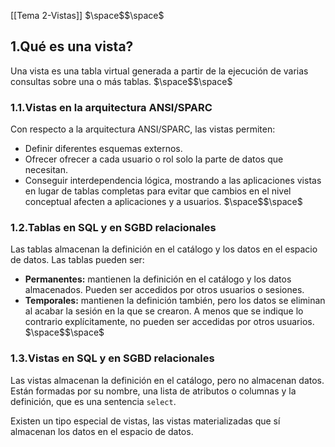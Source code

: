 [[Tema 2-Vistas]]
$\space$$\space$
## 1.Qué es una vista?
Una vista es una tabla virtual generada a partir de la ejecución de varias consultas sobre una o más tablas.
$\space$$\space$
### 1.1.Vistas en la arquitectura ANSI/SPARC
Con respecto a la arquitectura ANSI/SPARC, las vistas permiten:
+ Definir diferentes esquemas externos.
+ Ofrecer ofrecer a cada usuario o rol solo la parte de datos que necesitan.
+ Conseguir interdependencia lógica, mostrando a las aplicaciones vistas en lugar de tablas completas para evitar que cambios en el nivel conceptual afecten a aplicaciones y a usuarios.
$\space$$\space$
### 1.2.Tablas en SQL y en SGBD relacionales
Las tablas almacenan la definición en el catálogo y los datos en el espacio de datos. Las tablas pueden ser:
+ **Permanentes:** mantienen la definición en el catálogo y los datos almacenados. Pueden ser accedidos por otros usuarios o sesiones.
+ **Temporales:** mantienen la definición también, pero los datos se eliminan al acabar la sesión en la que se crearon. A menos que se indique lo contrario explícitamente, no pueden ser accedidas por otros usuarios.
$\space$$\space$
### 1.3.Vistas en SQL y en SGBD relacionales
Las vistas almacenan la definición en el catálogo, pero no almacenan datos. Están formadas por su nombre, una lista de atributos o columnas y la definición, que es una sentencia `select`.

Existen un tipo especial de vistas, las vistas materializadas que sí almacenan los datos en el espacio de datos.
